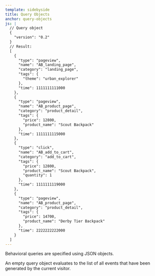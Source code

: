 ```yaml
---
template: sidebyside
title: Query Objects
anchor: query-objects
js: |
  // Query object
  {
    "version": "0.2"
  }
  // Result:
  [
    {
      "type": "pageview",
      "name": "AB_landing_page",
      "category": "landing_page",
      "tags": {
        "theme": "urban_explorer"
      },
      "time": 1111111111000
    },
    {
      "type": "pageview",
      "name": "AB_product_page",
      "category": "product_detail",
      "tags": {
        "price": 12800,
        "product_name": "Scout Backpack"
      },
      "time": 1111111115000
    },
    {
      "type": "click",
      "name": "AB_add_to_cart",
      "category": "add_to_cart",
      "tags": {
        "price": 12800,
        "product_name": "Scout Backpack",
        "quantity": 1
      },
      "time": 1111111119000
    },
    {
      "type": "pageview",
      "name": "AB_product_page",
      "category": "product_detail",
      "tags": {
        "price": 14700,
        "product_name": "Derby Tier Backpack"
      },
      "time": 2222222222000
    }
  ]
---
```

Behavioral queries are specified using JSON objects.

An empty query object evaluates to the list of all events that have been generated by the current visitor.